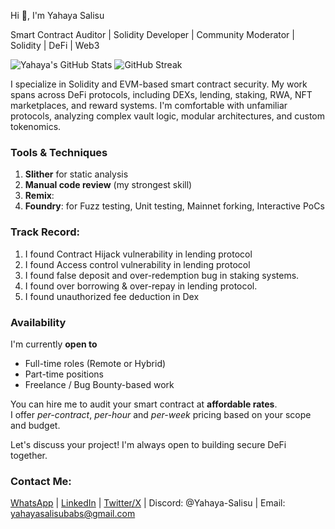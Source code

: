 Hi 👋, I'm Yahaya Salisu

Smart Contract Auditor | Solidity Developer | Community Moderator | Solidity | DeFi | Web3

![Yahaya's GitHub Stats](https://github-readme-stats.vercel.app/api?username=yahaya-Salisu&show_icons=true&theme=radical)
![GitHub Streak](https://github-readme-streak-stats.herokuapp.com?user=yahaya-Salisu&theme=radical)


I specialize in Solidity and EVM-based smart contract security. My work spans across DeFi protocols, including DEXs, lending, staking, RWA, NFT marketplaces, and reward systems. I'm comfortable with unfamiliar protocols, analyzing complex vault logic, modular architectures, and custom tokenomics.


### Tools & Techniques
1. **Slither** for static analysis  
2. **Manual code review** (my strongest skill)
3. **Remix**:
4. **Foundry**: for Fuzz testing, Unit testing, Mainnet forking, Interactive PoCs


### Track Record:
1. I found Contract Hijack vulnerability in lending protocol
2. I found Access control vulnerability in lending protocol
3. I found false deposit and over-redemption bug in staking systems.
4. I found over borrowing & over-repay in lending protocol.
5. I found unauthorized fee deduction in Dex 


### Availability
I'm currently **open to**
-  Full-time roles (Remote or Hybrid)
-  Part-time positions
-  Freelance / Bug Bounty-based work

You can hire me to audit your smart contract at **affordable rates**.  
I offer *per-contract*, *per-hour* and *per-week* pricing based on your scope and budget.

Let's discuss your project! I'm always open to building secure DeFi together.



### Contact Me:
[WhatsApp](https://wa.me/qr/AOJIRGL4JCO7D1)
| [LinkedIn](https://www.linkedin.com/in/yahaya-salisu)
| [Twitter/X](https://x.com/Babs_Crypto1?t=Vc6SgVuVgS8FxbVUZZXHVw&s=09)
|
Discord: @Yahaya-Salisu
|
Email: yahayasalisubabs@gmail.com

